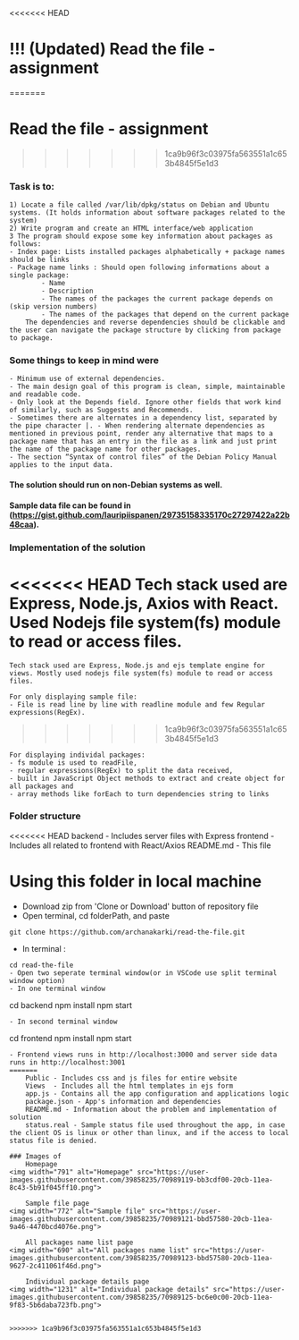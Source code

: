 <<<<<<< HEAD
# !!! (Updated) Read the file - assignment
=======
# Read the file - assignment
>>>>>>> 1ca9b96f3c03975fa563551a1c653b4845f5e1d3

### Task is to:

    1) Locate a file called /var/lib/dpkg/status on Debian and Ubuntu systems. (It holds information about software packages related to the system)
    2) Write program and create an HTML interface/web application
    3 The program should expose some key information about packages as follows:
    - Index page: Lists installed packages alphabetically + package names should be links
    - Package name links : Should open following informations about a single package:
            - Name
            - Description
            - The names of the packages the current package depends on (skip version numbers)
            - The names of the packages that depend on the current package
        The dependencies and reverse dependencies should be clickable and the user can navigate the package structure by clicking from package to package.

### Some things to keep in mind were

    - Minimum use of external dependencies.
    - The main design goal of this program is clean, simple, maintainable and readable code.
    - Only look at the Depends field. Ignore other fields that work kind of similarly, such as Suggests and Recommends.
    - Sometimes there are alternates in a dependency list, separated by the pipe character |. - When rendering alternate dependencies as mentioned in previous point, render any alternative that maps to a package name that has an entry in the file as a link and just print the name of the package name for other packages.
    - The section “Syntax of control files” of the Debian Policy Manual applies to the input data.

#### The solution should run on non-Debian systems as well. 
#### Sample data file can be found in (https://gist.github.com/lauripiispanen/29735158335170c27297422a22b48caa).

### Implementation of the solution

<<<<<<< HEAD
    Tech stack used are Express, Node.js, Axios with React. Used Nodejs file system(fs) module to read or access files. 
=======
    Tech stack used are Express, Node.js and ejs template engine for views. Mostly used nodejs file system(fs) module to read or access files.

    For only displaying sample file:
    - File is read line by line with readline module and few Regular expressions(RegEx).
>>>>>>> 1ca9b96f3c03975fa563551a1c653b4845f5e1d3

    For displaying individal packages:
    - fs module is used to readFile, 
    - regular expressions(RegEx) to split the data received,
    - built in JavaScript Object methods to extract and create object for all packages and
    - array methods like forEach to turn dependencies string to links

### Folder structure

<<<<<<< HEAD
    backend - Includes server files with Express
    frontend  - Includes all related to frontend with React/Axios
    README.md - This file

# Using this folder in local machine

- Download zip from 'Clone or Download' button of repository file
- Open terminal, cd folderPath, and paste

`git clone https://github.com/archanakarki/read-the-file.git`

- In terminal : 
```
cd read-the-file
- Open two seperate terminal window(or in VSCode use split terminal window option)
- In one terminal window
```
cd backend
npm install
npm start
```
- In second terminal window
```
cd frontend
npm install
npm start
```
- Frontend views runs in http://localhost:3000 and server side data runs in http://localhost:3001
=======
    Public - Includes css and js files for entire website
    Views  - Includes all the html templates in ejs form
    app.js - Contains all the app configuration and applications logic
    package.json - App's information and dependencies
    README.md - Information about the problem and implementation of solution
    status.real - Sample status file used throughout the app, in case the client OS is linux or other than linux, and if the access to local status file is denied.

### Images of
    Homepage
<img width="791" alt="Homepage" src="https://user-images.githubusercontent.com/39858235/70989119-bb3cdf00-20cb-11ea-8c43-5b91f045ff10.png">

    Sample file page
<img width="772" alt="Sample file" src="https://user-images.githubusercontent.com/39858235/70989121-bbd57580-20cb-11ea-9a46-4470bcd4076e.png">

    All packages name list page
<img width="690" alt="All packages name list" src="https://user-images.githubusercontent.com/39858235/70989123-bbd57580-20cb-11ea-9627-2c411061f46d.png">

    Individual package details page
<img width="1231" alt="Individual package details" src="https://user-images.githubusercontent.com/39858235/70989125-bc6e0c00-20cb-11ea-9f83-5b6daba723fb.png">


>>>>>>> 1ca9b96f3c03975fa563551a1c653b4845f5e1d3
